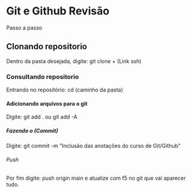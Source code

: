 # Git e Github Revisão
Passo a passo

## Clonando repositorio
Dentro da pasta desejada, digite: git clone + (Link ssh)

### Consultando repositorio
Entrando no repositório: cd (caminho da pasta)

#### Adicionando arquivos para o git
Digite: git add . ou git add -A

##### Fazendo o (Commit)
Digite: git commit -m "Inclusão das anotações do curso de Git/Github"

###### Push
Por fim digite: push origin main e atualize com f5 no git que vai aparecer tudo.
